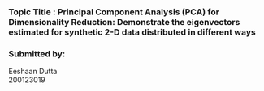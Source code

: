 ### Topic Title : Principal Component Analysis (PCA) for Dimensionality Reduction: Demonstrate the eigenvectors estimated for synthetic 2-D data distributed in different ways
### Submitted by:
Eeshaan Dutta   
200123019
